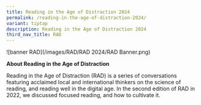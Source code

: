 ```yaml
---
title: Reading in the Age of Distraction 2024
permalink: /reading-in-the-age-of-distraction-2024/
variant: tiptap
description: Reading in the Age of Distraction 2024
third_nav_title: RAD
---
```

<p>![banner RAD](/images/RAD/RAD 2024/RAD Banner.png)</p>
<p><strong>About Reading in the Age of Distraction</strong>
</p>
<p>Reading in the Age of Distraction (RAD) is a series of conversations featuring
acclaimed local and international thinkers on the science of reading, and
reading well in the digital age. In the second edition of RAD in 2022,
we discussed focused reading, and how to cultivate&nbsp;it.&nbsp;</p>
<p></p>